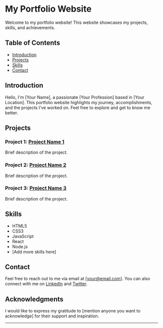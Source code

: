 # My Portfolio Website
<!-- Google tag (gtag.js) -->
<!-- <script async src="https://www.googletagmanager.com/gtag/js?id=G-HDVFCZGTVE"></script>
<script>
  window.dataLayer = window.dataLayer || [];
  function gtag(){dataLayer.push(arguments);}
  gtag('js', new Date());

  gtag('config', 'G-HDVFCZGTVE');
</script> -->

Welcome to my portfolio website! This website showcases my projects, skills, and achievements.

## Table of Contents

- [Introduction](#introduction)
- [Projects](#projects)
- [Skills](#skills)
- [Contact](#contact)

## Introduction

Hello, I'm [Your Name], a passionate [Your Profession] based in [Your Location]. This portfolio website highlights my journey, accomplishments, and the projects I've worked on. Feel free to explore and get to know me better.

## Projects

### Project 1: [Project Name 1](link-to-project-1)

Brief description of the project.

### Project 2: [Project Name 2](link-to-project-2)

Brief description of the project.

### Project 3: [Project Name 3](link-to-project-3)

Brief description of the project.

## Skills

- HTML5
- CSS3
- JavaScript
- React
- Node.js
- [Add more skills here]

## Contact

Feel free to reach out to me via email at [your@email.com]. You can also connect with me on [LinkedIn](https://www.linkedin.com/in/your-profile) and [Twitter](https://twitter.com/your-handle).

## Acknowledgments

I would like to express my gratitude to [mention anyone you want to acknowledge] for their support and inspiration.

---


